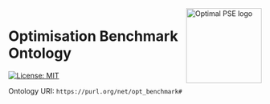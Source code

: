 <a href="https://www.imperial.ac.uk/optimisation-and-machine-learning-for-process-engineering/about-us/">
<img src="https://avatars.githubusercontent.com/u/81195336?s=200&v=4" alt="Optimal PSE logo" title="OptimalPSE" align="right" height="150" />
</a>

# Optimisation Benchmark Ontology
[![License: MIT](https://img.shields.io/badge/License-MIT-yellow.svg)](https://opensource.org/licenses/MIT) 

Ontology URI: ```https://purl.org/net/opt_benchmark#```
